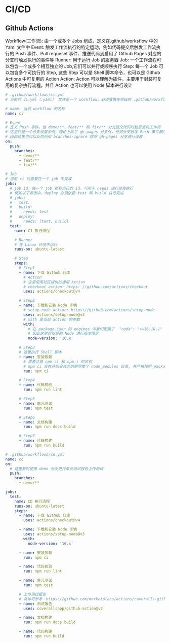 # CI/CD

## Github Actions

Workflow(工作流): 由一个或多个 Jobs 组成，定义在.github/worksflow 中的 Yaml 文件中
Event: 触发工作流执行的特定运动，例如代码提交后触发工作流执行的 Push 事件、Pull requeset 事件、推送代码到启用了 Github Pages 对应的分支时触发执行的事件等
Runner: 用于运行 Job 的服务器
Job: 一个工作流程可以包含一个或多个相互独立的 Job,它们可以并行或顺序执行
Step: 每一个 Job 可以包含多个可执行的 Step, 这些 Step 可以是 Shell 脚本命令，也可以是 Github Actions 中可复用的 Action
Action: Action 可以理解为插件，主要用于封装可复用的复杂执行流程，并且 Action 也可以使用 Node 脚本进行设计

```yml
# .github/workflows/ci.yml
# 当前的 ci.yml（.yaml） 文件是一个 workflow，必须放置在项目的 .github/workflows 目录下

# name: 当前 workflow 的名称
name: ci

# Event
# 定义 Push 事件，当 demo/**、feat/** 和 fix/** 分支提交代码时触发当前工作流
# 这里只是一个分支设置示例，理论上除了 gh-pages 分支外，任何分支触发 Push 事件都应该执行 CI 流程
# 因此这里也可以反向利用 branches-ignore 排除 gh-pages 分支进行设置
on:
  push:
    branches:
      - demo/**
      - feat/**
      - fix/**

# Job
# 当前 ci 只需要在一个 job 中完成
jobs:
  # job id，每一个 job 都有自己的 id，可用于 needs 进行继发执行
  # 例如以下示例中，deploy 必须依赖 test 和 build 执行完成
  # jobs:
  #   test:
  #   build:
  #     needs: test
  #   deploy:
  #     needs: [test, build]
  test:
    name: CI 执行流程

    # Runner
    # 在 Linux 环境中运行
    runs-on: ubuntu-latest

    # Step
    steps:
      # Step1
      - name: 下载 Github 仓库
        # Action
        # 这里使用社区提供的通用 Action
        # checkout action: https: //github.com/actions/checkout
        uses: actions/checkout@v4

      # Step2
      - name: 下载和安装 Node 环境
        # setup-node action: https://github.com/actions/setup-node
        uses: actions/setup-node@v3
        # with 是当前 action 的参数
        with:
          # 在 package.json 的 engines 中我们配置了  "node": ">=16.18.1"
          # 因此这里对安装的 Node 进行版本限定
          node-version: '16.x'

      # Step3
      # 这里执行 Shell 脚本
      - name: 安装依赖
        # 需要注意 npm ci 和 npm i 的区别
        # npm ci 会在开始安装之前删除整个 node_modules 目录, 并严格按照 package-lock.json 文件中指定的版本安装依赖,不会修改 package-lock.json 文件
        run: npm ci

      # Step4
      - name: 代码校验
        run: npm run lint

      # Step5
      - name: 单元测试
        run: npm test

      # Step6
      - name: 文档构建
        run: npm run docs:build

      # Step7
      - name: 代码构建
        run: npm run build
```

```yml
# .github/workflows/cd.yml
name: cd
on:
  # 这里暂时使用 demo 分支进行单元测试报告上传测试
  push:
    branches:
      - demo/**

jobs:
  test:
    name: CD 执行流程
    runs-on: ubuntu-latest
    steps:
      - name: 下载 Github 仓库
        uses: actions/checkout@v4

      - name: 下载和安装 Node 环境
        uses: actions/setup-node@v3
        with:
          node-version: '16.x'

      - name: 安装依赖
        run: npm ci

      - name: 代码校验
        run: npm run lint

      - name: 单元测试
        run: npm test

      # 上传测试报告
      # 具体可参考：https://github.com/marketplace/actions/coveralls-github-action
      - name: 测试报告
        uses: coverallsapp/github-action@v2

      - name: 文档构建
        run: npm run docs:build

      - name: 代码构建
        run: npm run build
```
